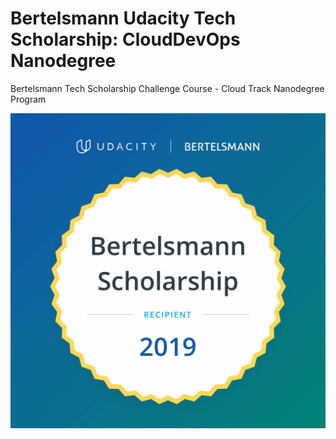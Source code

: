 # Bertelsmann Udacity Tech Scholarship: CloudDevOps Nanodegree
Bertelsmann Tech Scholarship Challenge Course - Cloud Track Nanodegree Program

![](https://github.com/leovantoji/Bertelsmann_Udacity_TechScholarship_CloudDevOps_Nanodegree/blob/master/Bertelsmann-2019%402x.jpg)

